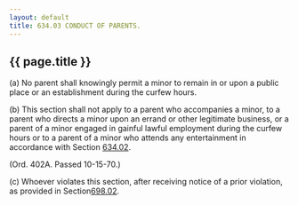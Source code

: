 ```yaml
---
layout: default 
title: 634.03 CONDUCT OF PARENTS.
---
```


{{ page.title }}
----------------

​(a) No parent shall knowingly permit a minor to remain in or upon a
public place or an establishment during the curfew hours.

​(b) This section shall not apply to a parent who accompanies a minor,
to a parent who directs a minor upon an errand or other legitimate
business, or a parent of a minor engaged in gainful lawful employment
during the curfew hours or to a parent of a minor who attends any
entertainment in accordance with Section [634.02](302ed216.html).

(Ord. 402A. Passed 10-15-70.)

​(c) Whoever violates this section, after receiving notice of a prior
violation, as provided in Section[698.02](3046bdef.html).
